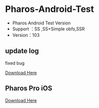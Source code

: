 # Pharos-Android-Test
* Pharos Android Test Version
* Support ：SS ,SS+Simple obfs,SSR
* Version：103

## update log
fixed bug 

[Download Here](https://github.com/PharosVip/Pharos-Android-Test/releases)

## Pharos Pro iOS
[Download Here](https://apps.apple.com/app/pharos-pro/id1456610173)
